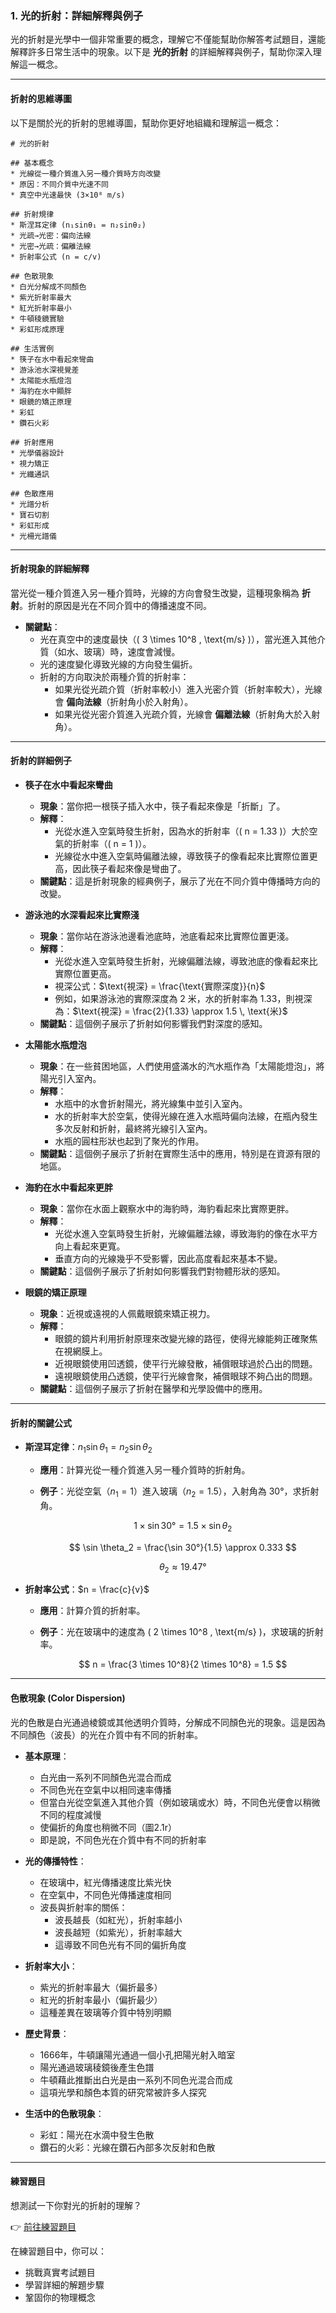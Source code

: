 ### 1. 光的折射：詳細解釋與例子

光的折射是光學中一個非常重要的概念，理解它不僅能幫助你解答考試題目，還能解釋許多日常生活中的現象。以下是 **光的折射** 的詳細解釋與例子，幫助你深入理解這一概念。

---
#### **折射的思維導圖**

以下是關於光的折射的思維導圖，幫助你更好地組織和理解這一概念：


```markmap
# 光的折射

## 基本概念
* 光線從一種介質進入另一種介質時方向改變
* 原因：不同介質中光速不同
* 真空中光速最快 (3×10⁸ m/s)

## 折射規律
* 斯涅耳定律 (n₁sinθ₁ = n₂sinθ₂)
* 光疏→光密：偏向法線
* 光密→光疏：偏離法線
* 折射率公式 (n = c/v)

## 色散現象
* 白光分解成不同顏色
* 紫光折射率最大
* 紅光折射率最小
* 牛頓稜鏡實驗
* 彩虹形成原理

## 生活實例
* 筷子在水中看起來彎曲
* 游泳池水深視覺差
* 太陽能水瓶燈泡
* 海豹在水中顯胖
* 眼鏡的矯正原理
* 彩虹
* 鑽石火彩

## 折射應用
* 光學儀器設計
* 視力矯正
* 光纖通訊

## 色散應用
* 光譜分析
* 寶石切割
* 彩虹形成
* 光柵光譜儀
```

---

#### **折射現象的詳細解釋**

當光從一種介質進入另一種介質時，光線的方向會發生改變，這種現象稱為 **折射**。折射的原因是光在不同介質中的傳播速度不同。  

- **關鍵點**：  
    - 光在真空中的速度最快（\( 3 \times 10^8 \, \text{m/s} \)），當光進入其他介質（如水、玻璃）時，速度會減慢。  
    - 光的速度變化導致光線的方向發生偏折。  
    - 折射的方向取決於兩種介質的折射率：  
        - 如果光從光疏介質（折射率較小）進入光密介質（折射率較大），光線會 **偏向法線**（折射角小於入射角）。  
        - 如果光從光密介質進入光疏介質，光線會 **偏離法線**（折射角大於入射角）。

---

#### **折射的詳細例子**

- **筷子在水中看起來彎曲** 
    - **現象**：當你把一根筷子插入水中，筷子看起來像是「折斷」了。  
    - **解釋**：  
        - 光從水進入空氣時發生折射，因為水的折射率（\( n = 1.33 \)）大於空氣的折射率（\( n = 1 \)）。  
        - 光線從水中進入空氣時偏離法線，導致筷子的像看起來比實際位置更高，因此筷子看起來像是彎曲了。  
    - **關鍵點**：這是折射現象的經典例子，展示了光在不同介質中傳播時方向的改變。

- **游泳池的水深看起來比實際淺**  
    - **現象**：當你站在游泳池邊看池底時，池底看起來比實際位置更淺。  
    - **解釋**：  
        - 光從水進入空氣時發生折射，光線偏離法線，導致池底的像看起來比實際位置更高。  
        - 視深公式：$\text{視深} = \frac{\text{實際深度}}{n}$  
        - 例如，如果游泳池的實際深度為 2 米，水的折射率為 1.33，則視深為：$\text{視深} = \frac{2}{1.33} \approx 1.5 \, \text{米}$  
    - **關鍵點**：這個例子展示了折射如何影響我們對深度的感知。

- **太陽能水瓶燈泡**  
    - **現象**：在一些貧困地區，人們使用盛滿水的汽水瓶作為「太陽能燈泡」，將陽光引入室內。  
    - **解釋**：  
        - 水瓶中的水會折射陽光，將光線集中並引入室內。  
        - 水的折射率大於空氣，使得光線在進入水瓶時偏向法線，在瓶內發生多次反射和折射，最終將光線引入室內。  
        - 水瓶的圓柱形狀也起到了聚光的作用。
    - **關鍵點**：這個例子展示了折射在實際生活中的應用，特別是在資源有限的地區。

- **海豹在水中看起來更胖**  
    - **現象**：當你在水面上觀察水中的海豹時，海豹看起來比實際更胖。  
    - **解釋**：  
        - 光從水進入空氣時發生折射，光線偏離法線，導致海豹的像在水平方向上看起來更寬。  
        - 垂直方向的光線幾乎不受影響，因此高度看起來基本不變。
    - **關鍵點**：這個例子展示了折射如何影響我們對物體形狀的感知。

- **眼鏡的矯正原理**  
    - **現象**：近視或遠視的人佩戴眼鏡來矯正視力。  
    - **解釋**：  
        - 眼鏡的鏡片利用折射原理來改變光線的路徑，使得光線能夠正確聚焦在視網膜上。  
        - 近視眼鏡使用凹透鏡，使平行光線發散，補償眼球過於凸出的問題。
        - 遠視眼鏡使用凸透鏡，使平行光線會聚，補償眼球不夠凸出的問題。
    - **關鍵點**：這個例子展示了折射在醫學和光學設備中的應用。

---

#### **折射的關鍵公式**

- **斯涅耳定律**：$n_1 \sin \theta_1 = n_2 \sin \theta_2$ 
    - **應用**：計算光從一種介質進入另一種介質時的折射角。  
    - **例子**：光從空氣（$n_1 = 1$）進入玻璃（$n_2 = 1.5$），入射角為 30°，求折射角。  
    
        $$
        1 \times \sin 30° = 1.5 \times \sin \theta_2
        $$

        $$
        \sin \theta_2 = \frac{\sin 30°}{1.5} \approx 0.333
        $$

        $$\theta_2 \approx 19.47°$$

- **折射率公式**：$n = \frac{c}{v}$  
    - **應用**：計算介質的折射率。  
    - **例子**：光在玻璃中的速度為 \( 2 \times 10^8 \, \text{m/s} \)，求玻璃的折射率。  

        $$
        n = \frac{3 \times 10^8}{2 \times 10^8} = 1.5
        $$

---

#### **色散現象 (Color Dispersion)**

光的色散是白光通過棱鏡或其他透明介質時，分解成不同顏色光的現象。這是因為不同顏色（波長）的光在介質中有不同的折射率。

- **基本原理**：
    - 白光由一系列不同顏色光混合而成
    - 不同色光在空氣中以相同速率傳播
    - 但當白光從空氣進入其他介質（例如玻璃或水）時，不同色光便會以稍微不同的程度減慢
    - 使偏折的角度也稍微不同（圖2.1r）
    - 即是說，不同色光在介質中有不同的折射率

- **光的傳播特性**：
    - 在玻璃中，紅光傳播速度比紫光快
    - 在空氣中，不同色光傳播速度相同
    - 波長與折射率的關係：
        - 波長越長（如紅光），折射率越小
        - 波長越短（如紫光），折射率越大
        - 這導致不同色光有不同的偏折角度

- **折射率大小**：
    - 紫光的折射率最大（偏折最多）
    - 紅光的折射率最小（偏折最少）
    - 這種差異在玻璃等介質中特別明顯

- **歷史背景**：
    - 1666年，牛頓讓陽光通過一個小孔把陽光射入暗室
    - 陽光通過玻璃稜鏡後產生色譜
    - 牛頓藉此推斷出白光是由一系列不同色光混合而成
    - 這項光學和顏色本質的研究常被許多人探究

- **生活中的色散現象**：
    - 彩虹：陽光在水滴中發生色散
    - 鑽石的火彩：光線在鑽石內部多次反射和色散

---

#### **練習題目**

想測試一下你對光的折射的理解？

👉 [前往練習題目](refraction_QA.md)

在練習題目中，你可以：
- 挑戰真實考試題目
- 學習詳細的解題步驟
- 鞏固你的物理概念